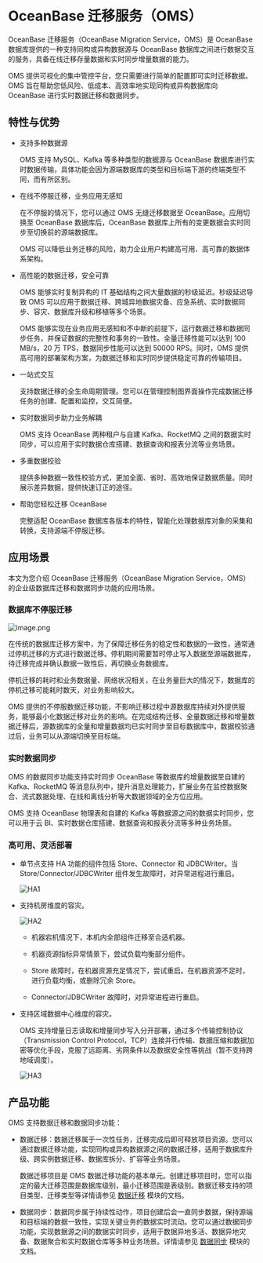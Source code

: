 # OceanBase 迁移服务（OMS）

OceanBase 迁移服务（OceanBase Migration Service，OMS）是 OceanBase 数据库提供的一种支持同构或异构数据源与 OceanBase 数据库之间进行数据交互的服务，具备在线迁移存量数据和实时同步增量数据的能力。

OMS 提供可视化的集中管控平台，您只需要进行简单的配置即可实时迁移数据。OMS 旨在帮助您低风险、低成本、高效率地实现同构或异构数据库向 OceanBase 进行实时数据迁移和数据同步。

## 特性与优势

* 支持多种数据源

  OMS 支持 MySQL、Kafka 等多种类型的数据源与 OceanBase 数据库进行实时数据传输，具体功能会因为源端数据库的类型和目标端下游的终端类型不同，而有所区别。

* 在线不停服迁移，业务应用无感知

  在不停服的情况下，您可以通过 OMS 无缝迁移数据至 OceanBase。应用切换至 OceanBase 数据库后，OceanBase 数据库上所有的变更数据会实时同步至切换前的源端数据库。

  OMS 可以降低业务迁移的风险，助力企业用户构建高可用、高可靠的数据体系架构。

* 高性能的数据迁移，安全可靠

  OMS 能够实时复制异构的 IT 基础结构之间大量数据的秒级延迟。秒级延迟导致 OMS 可以应用于数据迁移、跨城异地数据灾备、应急系统、实时数据同步、容灾、数据库升级和移植等多个场景。

  OMS 能够实现在业务应用无感知和不中断的前提下，运行数据迁移和数据同步任务，并保证数据的完整性和事务的一致性。全量迁移性能可以达到 100 MB/s，20 万 TPS，数据同步性能可以达到 50000 RPS。同时，OMS 提供高可用的部署架构方案，为数据迁移和实时同步提供稳定可靠的传输项目。

* 一站式交互

  支持数据迁移的全生命周期管理。您可以在管理控制图界面操作完成数据迁移任务的创建、配置和监控，交互简便。

* 实时数据同步助力业务解耦

  OMS 支持 OceanBase 两种租户与自建 Kafka、RocketMQ 之间的数据实时同步，可以应用于实时数据仓库搭建、数据查询和报表分流等业务场景。

* 多重数据校验

  提供多种数据一致性校验方式，更加全面、省时、高效地保证数据质量。同时展示差异数据，提供快速订正的途径。

* 帮助您轻松迁移 OceanBase

  完整适配 OceanBase 数据库各版本的特性，智能化处理数据库对象的采集和转换，支持源端不停服迁移。

## 应用场景

本文为您介绍 OceanBase 迁移服务（OceanBase Migration Service，OMS）的企业级数据库迁移和数据同步功能的应用场景。

### 数据库不停服迁移

![image.png](https://obbusiness-private.oss-cn-shanghai.aliyuncs.com/doc/img/oms/oms-enterprise/%E5%BA%94%E7%94%A8%E5%9C%BA%E6%99%AF.png)

在传统的数据库迁移方案中，为了保障迁移任务的稳定性和数据的一致性，通常通过停机迁移的方式进行数据迁移。停机期间需要暂时停止写入数据至源端数据库，待迁移完成并确认数据一致性后，再切换业务数据库。

停机迁移的耗时和业务数据量、网络状况相关，在业务量巨大的情况下，数据库的停机迁移可能耗时数天，对业务影响较大。

OMS 提供的不停服数据迁移功能，不影响迁移过程中源数据库持续对外提供服务，能够最小化数据迁移对业务的影响。在完成结构迁移、全量数据迁移和增量数据迁移后，源数据库的全量和增量数据均已实时同步至目标数据库中，数据校验通过后，业务可以从源端切换至目标端。

### 实时数据同步

OMS 的数据同步功能支持实时同步 OceanBase 等数据库的增量数据至自建的 Kafka、RocketMQ 等消息队列中，提升消息处理能力，扩展业务在监控数据聚合、流式数据处理、在线和离线分析等大数据领域的全方位应用。

OMS 支持 OceanBase 物理表和自建的 Kafka 等数据源之间的数据实时同步，您可以用于云 BI、实时数据仓库搭建、数据查询和报表分流等多种业务场景。

### 高可用、灵活部署

* 单节点支持 HA 功能的组件包括 Store、Connector 和 JDBCWriter。当 Store/Connector/JDBCWriter 组件发生故障时，对异常进程进行重启。

  ![HA1](https://obbusiness-private.oss-cn-shanghai.aliyuncs.com/doc/img/oms/oms-enterprise/HA1.png)

* 支持机房维度的容灾。

  ![HA2](https://obbusiness-private.oss-cn-shanghai.aliyuncs.com/doc/img/oms/oms-enterprise/HA2.png)

  * 机器宕机情况下，本机内全部组件迁移至合适机器。

  * 机器资源指标异常情景下，尝试负载均衡部分组件。

  * Store 故障时，在机器资源充足情况下，尝试重启。在机器资源不足时，进行负载均衡，或删除冗余 Store。

  * Connector/JDBCWriter 故障时，对异常进程进行重启。

* 支持区域数据中心维度的容灾。

  OMS 支持增量日志读取和增量同步写入分开部署，通过多个传输控制协议（Transmission Control Protocol，TCP）连接并行传输、数据压缩和数据加密等优化手段，克服了远距离、劣网条件以及数据安全性等挑战（暂不支持跨地域调度）。

  ![HA3](https://obbusiness-private.oss-cn-shanghai.aliyuncs.com/doc/img/oms/oms-enterprise/HA3.png)

## 产品功能

OMS 支持数据迁移和数据同步功能：

* 数据迁移：数据迁移属于一次性任务，迁移完成后即可释放项目资源。您可以通过数据迁移功能，实现同构或异构数据源之间的数据迁移，适用于数据库升级、跨实例数据迁移、数据库拆分、扩容等业务场景。

    数据迁移项目是 OMS 数据迁移功能的基本单元。创建迁移项目时，您可以指定的最大迁移范围是数据库级别，最小迁移范围是表级别。数据迁移支持的项目类型、迁移类型等详情请参见 [数据迁移](../6.data-migration/1.data-migration-overview.md) 模块的文档。

* 数据同步：数据同步属于持续性动作，项目创建后会一直同步数据，保持源端和目标端的数据一致性，实现关键业务的数据实时流动。您可以通过数据同步功能，实现数据源之间的数据实时同步，适用于数据异地多活、数据异地灾备、数据聚合和实时数据仓库等多种业务场景。详情请参见 [数据同步](../7.data-synchronization/1.data-synchronization-overview.md) 模块的文档。
